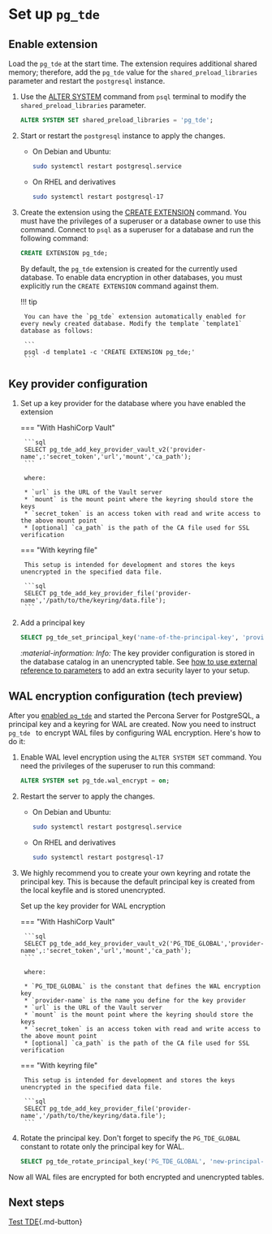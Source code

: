 # Set up `pg_tde`

## Enable extension

Load the `pg_tde` at the start time. The extension requires additional shared memory; therefore,  add the `pg_tde` value for the `shared_preload_libraries` parameter and restart the `postgresql` instance.

1. Use the [ALTER SYSTEM](https://www.postgresql.org/docs/current/sql-altersystem.html) command from `psql` terminal to modify the `shared_preload_libraries` parameter.

    ```sql
    ALTER SYSTEM SET shared_preload_libraries = 'pg_tde';
    ```

2. Start or restart the `postgresql` instance to apply the changes.

    * On Debian and Ubuntu:    

       ```sh
       sudo systemctl restart postgresql.service
       ```
    
    * On RHEL and derivatives

       ```sh
       sudo systemctl restart postgresql-17
       ```

3. Create the extension using the [CREATE EXTENSION](https://www.postgresql.org/docs/current/sql-createextension.html) command. You must have the privileges of a superuser or a database owner to use this command. Connect to `psql` as a superuser for a database and run the following command:

    ```sql
    CREATE EXTENSION pg_tde;
    ```
    
    By default, the `pg_tde` extension is created for the currently used database. To enable data encryption in other databases, you must explicitly run the `CREATE EXTENSION` command against them. 

    !!! tip

        You can have the `pg_tde` extension automatically enabled for every newly created database. Modify the template `template1` database as follows: 

        ```
        psql -d template1 -c 'CREATE EXTENSION pg_tde;'
        ```

## Key provider configuration

1. Set up a key provider for the database where you have enabled the extension

    === "With HashiCorp Vault"

        ```sql
        SELECT pg_tde_add_key_provider_vault_v2('provider-name',:'secret_token','url','mount','ca_path');
        ``` 

        where: 

        * `url` is the URL of the Vault server
        * `mount` is the mount point where the keyring should store the keys
        * `secret_token` is an access token with read and write access to the above mount point
        * [optional] `ca_path` is the path of the CA file used for SSL verification


    === "With keyring file"

        This setup is intended for development and stores the keys unencrypted in the specified data file.    

        ```sql
        SELECT pg_tde_add_key_provider_file('provider-name','/path/to/the/keyring/data.file');
        ```
       
       
2. Add a principal key

    ```sql
    SELECT pg_tde_set_principal_key('name-of-the-principal-key', 'provider-name');
    ```

   <i info>:material-information: Info:</i> The key provider configuration is stored in the database catalog in an unencrypted table. See [how to use external reference to parameters](external-parameters.md) to add an extra security layer to your setup.


## WAL encryption configuration (tech preview)

After you [enabled `pg_tde`](#enable-extension) and started the Percona Server for PostgreSQL, a principal key and a keyring for WAL are created. Now you need to instruct `pg_tde ` to encrypt WAL files by configuring WAL encryption. Here's how to do it:

1. Enable WAL level encryption using the `ALTER SYSTEM SET` command. You need the privileges of the superuser to run this command:

    ```sql
    ALTER SYSTEM set pg_tde.wal_encrypt = on;
    ```

2. Restart the server to apply the changes.

    * On Debian and Ubuntu:    

       ```sh
       sudo systemctl restart postgresql.service
       ```
    
    * On RHEL and derivatives

       ```sh
       sudo systemctl restart postgresql-17
       ```

3. We highly recommend you to create your own keyring and rotate the principal key. This is because the default principal key is created from the local keyfile and is stored unencrypted. 

    Set up the key provider for WAL encryption
    
   === "With HashiCorp Vault"

        ```sql
        SELECT pg_tde_add_key_provider_vault_v2('PG_TDE_GLOBAL','provider-name',:'secret_token','url','mount','ca_path');
        ``` 

        where: 

        * `PG_TDE_GLOBAL` is the constant that defines the WAL encryption key  
        * `provider-name` is the name you define for the key provider
        * `url` is the URL of the Vault server
        * `mount` is the mount point where the keyring should store the keys
        * `secret_token` is an access token with read and write access to the above mount point
        * [optional] `ca_path` is the path of the CA file used for SSL verification


    === "With keyring file"

        This setup is intended for development and stores the keys unencrypted in the specified data file.    

        ```sql
        SELECT pg_tde_add_key_provider_file('provider-name','/path/to/the/keyring/data.file');
        ```

4. Rotate the principal key. Don't forget to specify the `PG_TDE_GLOBAL` constant to rotate only the principal key for WAL.

    ```sql
    SELECT pg_tde_rotate_principal_key('PG_TDE_GLOBAL', 'new-principal-key', 'provider-name');
    ```

Now all WAL files are encrypted for both encrypted and unencrypted tables.

## Next steps

[Test TDE](test.md){.md-button}
 
